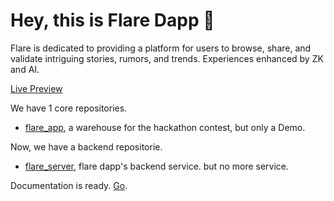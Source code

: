 # Hey, this is Flare Dapp 👋

Flare is dedicated to providing a platform for users to browse, share, and validate intriguing stories, rumors, and trends. Experiences enhanced by ZK and AI.

[Live Preview](https://flarezone.vercel.app)

We have 1 core repositories.

- [flare_app](https://github.com/FlareZone/flare_app), a warehouse for the hackathon contest, but only a Demo.

Now, we have a backend repositorie.

- [flare_server](https://github.com/FlareZone/flare_server), flare dapp's backend service. but no more service.

Documentation is ready. [Go](https://github.com/mx-space/docs).
